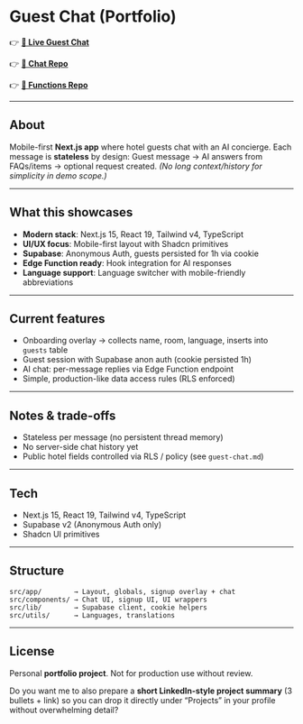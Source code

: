 # Guest Chat (Portfolio)

👉 **[💬 Live Guest Chat](https://chat-dashboard-tau-seven.vercel.app/)**

👉 **[📂 Chat Repo](https://github.com/WeitzY/chat-dashboard)**

👉 **[📂 Functions Repo](https://github.com/WeitzY/core-dashboard-staff)**

---

## About

Mobile-first **Next.js app** where hotel guests chat with an AI concierge.
Each message is **stateless** by design:
Guest message → AI answers from FAQs/items → optional request created.
*(No long context/history for simplicity in demo scope.)*

---

## What this showcases

* **Modern stack**: Next.js 15, React 19, Tailwind v4, TypeScript
* **UI/UX focus**: Mobile-first layout with Shadcn primitives
* **Supabase**: Anonymous Auth, guests persisted for 1h via cookie
* **Edge Function ready**: Hook integration for AI responses
* **Language support**: Language switcher with mobile-friendly abbreviations

---

## Current features

* Onboarding overlay → collects name, room, language, inserts into `guests` table
* Guest session with Supabase anon auth (cookie persisted 1h)
* AI chat: per-message replies via Edge Function endpoint
* Simple, production-like data access rules (RLS enforced)

---

## Notes & trade-offs

* Stateless per message (no persistent thread memory)
* No server-side chat history yet
* Public hotel fields controlled via RLS / policy (see `guest-chat.md`)

---

## Tech

* Next.js 15, React 19, Tailwind v4, TypeScript
* Supabase v2 (Anonymous Auth only)
* Shadcn UI primitives

---

## Structure

```
src/app/        → Layout, globals, signup overlay + chat
src/components/ → Chat UI, signup UI, UI wrappers
src/lib/        → Supabase client, cookie helpers
src/utils/      → Languages, translations
```

---

## License

Personal **portfolio project**.
Not for production use without review.

Do you want me to also prepare a **short LinkedIn-style project summary** (3 bullets + link) so you can drop it directly under “Projects” in your profile without overwhelming detail?
